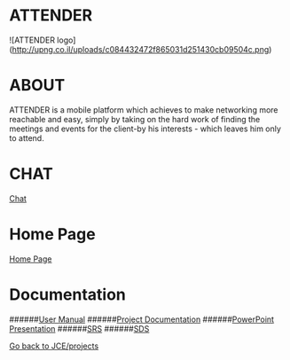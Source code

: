 # ATTENDER

![ATTENDER logo] (http://upng.co.il/uploads/c084432472f865031d251430cb09504c.png)

# ABOUT
ATTENDER  is a mobile platform which achieves to make networking more reachable and easy, simply by taking on the hard work of finding the meetings and events for the client-by his interests - which leaves him only to attend. 
</p>

# CHAT

[Chat](https://gitter.im/denbedilov/ATTENDER?utm_source=badge&utm_medium=badge&utm_campaign=pr-badge&utm_content=badge)

# Home Page

[Home Page]( https://github.com/denbedilov/ATTENDER/wiki)

# Documentation
######[User Manual](https://github.com/denbedilov/ATTENDER/wiki/User-Manual)
######[Project Documentation](https://www.dropbox.com/s/9ixz4wwwpg6ccfv/Attender.docx?dl=0)
######[PowerPoint Presentation](http://app.emaze.com/@AOTQROTW/attender#1)
######[SRS](https://docs.google.com/document/d/1Nb8qIyNllFHEUo6v4j27-h6mLMIhX9EyRbs_Bel3VG0/edit?usp=sharing)
######[SDS](https://github.com/denbedilov/ATTENDER/wiki/SDS)

[Go back to JCE/projects](https://github.com/jce-il/se-class/wiki/Projects)



